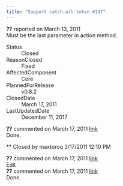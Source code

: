 ```yaml
---
title: "Support catch-all token #147"
---
```

<div class="issue-report">
   <div class="issue-header"><b>??</b> reported on 
      <time datetime="2011-03-13T22:21:21.743-07:00" title="2011-03-13T22:21:21.743-07:00">March 13, 2011</time>
   </div>
   <div class="issue-message" markdown="1">Must be the last parameter in action method.
      
   </div>
   <div class="issue-footer">
      <dl>
         <dt>Status</dt>
         <dd>Closed</dd>
         <dt>ReasonClosed</dt>
         <dd>Fixed</dd>
         <dt>AffectedComponent</dt>
         <dd>Core</dd>
         <dt>PlannedForRelease</dt>
         <dd>v0.8.2</dd>
         <dt>ClosedDate</dt>
         <dd>
            <time datetime="2011-03-17T12:38:03.567-07:00" title="2011-03-17T12:38:03.567-07:00">March 17, 2011</time>
         </dd>
         <dt>LastUpdatedDate</dt>
         <dd>
            <time datetime="2017-12-11T02:15:56.247-08:00" title="2017-12-11T02:15:56.247-08:00">December 11, 2017</time>
         </dd>
      </dl>
   </div>
</div>
<div id="post77654" class="issue-comment">
   <div class="issue-header"><b>??</b> commented on 
      <time datetime="2011-03-17T12:12:12.397-07:00" title="2011-03-17T12:12:12.397-07:00">March 17, 2011</time> <a href="#77654" class="post-link">link</a></div>
   <div class="issue-message" markdown="1">Done.


** Closed by maxtoroq 3/17/2011 12:10 PM
      
   </div>
</div>
<div id="post77655" class="issue-comment">
   <div class="issue-header"><b>??</b> commented on 
      <time datetime="2011-03-17T12:12:12.763-07:00" title="2011-03-17T12:12:12.763-07:00">March 17, 2011</time> <a href="#77655" class="post-link">link</a></div>
   <div class="issue-message" markdown="1">Edit
      
   </div>
</div>
<div id="post77656" class="issue-comment">
   <div class="issue-header"><b>??</b> commented on 
      <time datetime="2011-03-17T12:37:30.707-07:00" title="2011-03-17T12:37:30.707-07:00">March 17, 2011</time> <a href="#77656" class="post-link">link</a></div>
   <div class="issue-message" markdown="1">Done.
      
   </div>
</div>